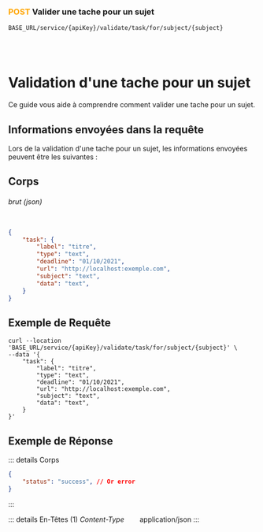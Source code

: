 ### <span style="color:orange">POST</span> Valider une tache pour un sujet

````
BASE_URL/service/{apiKey}/validate/task/for/subject/{subject}
````

<br/> <br/> 

# Validation d'une tache pour un sujet
Ce guide vous aide à comprendre comment valider une tache pour un sujet.


## Informations envoyées dans la requête

Lors de la validation d'une tache pour un sujet, les informations envoyées peuvent être les suivantes :


## Corps

###### brut (json)


```json

{
    "task": {
        "label": "titre",
        "type": "text",
        "deadline": "01/10/2021",
        "url": "http://localhost:exemple.com",
        "subject": "text",
        "data": "text",
    }
}
```

## Exemple de Requête

```curl
curl --location 'BASE_URL/service/{apiKey}/validate/task/for/subject/{subject}' \
--data '{
    "task": {
        "label": "titre",
        "type": "text",
        "deadline": "01/10/2021",
        "url": "http://localhost:exemple.com",
        "subject": "text",
        "data": "text",
    }
}'

```


## Exemple de Réponse

::: details Corps  

```json
{
    "status": "success", // Or error
}
```
:::


::: details En-Têtes (1)
 *Content-Type*    &nbsp;&nbsp;&nbsp;&nbsp;&nbsp;&nbsp;     application/json
:::
